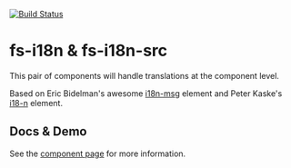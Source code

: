 [![Build Status](https://travis-ci.org/FamilySearchElements/fs-i18n.svg?branch=master)](https://travis-ci.org/FamilySearchElements/fs-i18n)
# fs-i18n & fs-i18n-src

This pair of components will handle translations at the component level.

Based on Eric Bidelman's awesome [i18n-msg](https://github.com/ebidel/i18n-msg) element and Peter Kaske's [i18-n](https://github.com/pkaske/i18-n) element.

## Docs & Demo

See the [component page](https://familysearchelements.github.io/fs-i18n/) for more information.

